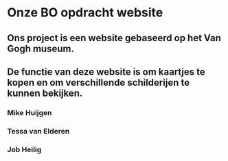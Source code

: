 # Onze BO opdracht website

## Ons project is een website gebaseerd op het Van Gogh museum.
## De functie van deze website is om kaartjes te kopen en om verschillende schilderijen te kunnen bekijken.

### Mike Huijgen
### Tessa van Elderen
### Job Heilig


